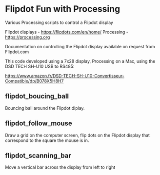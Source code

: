 # Flipdot Fun with Processing

Various Processing scripts to control a Flipdot display

Flipdot displays - https://flipdots.com/en/home/
Processing - https://processing.org

Documentation on controlling the Flipdot display available on request from Flipdot.com

This code developed using a 7x28 display, Processing on a Mac, using the DSD TECH SH-U10 USB to RS485:

https://www.amazon.fr/DSD-TECH-SH-U10-Convertisseur-Compatible/dp/B078X5H8H7

## flipdot_boucing_ball
Bouncing ball around the Flipdot diplay.

## flipdot_follow_mouse
Draw a grid on the computer screen, flip dots on the Flipdot display that correspond to the square the mouse is in.

## flipdot_scanning_bar
Move a vertical bar across the display from left to right
